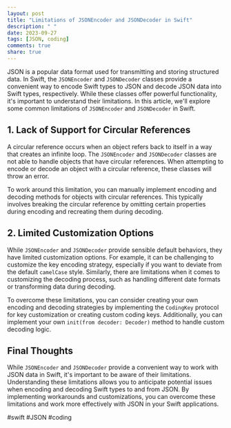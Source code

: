 ```yaml
---
layout: post
title: "Limitations of JSONEncoder and JSONDecoder in Swift"
description: " "
date: 2023-09-27
tags: [JSON, coding]
comments: true
share: true
---
```


JSON is a popular data format used for transmitting and storing structured data. In Swift, the `JSONEncoder` and `JSONDecoder` classes provide a convenient way to encode Swift types to JSON and decode JSON data into Swift types, respectively. While these classes offer powerful functionality, it's important to understand their limitations. In this article, we'll explore some common limitations of `JSONEncoder` and `JSONDecoder` in Swift.

## 1. Lack of Support for Circular References

A circular reference occurs when an object refers back to itself in a way that creates an infinite loop. The `JSONEncoder` and `JSONDecoder` classes are not able to handle objects that have circular references. When attempting to encode or decode an object with a circular reference, these classes will throw an error.

To work around this limitation, you can manually implement encoding and decoding methods for objects with circular references. This typically involves breaking the circular reference by omitting certain properties during encoding and recreating them during decoding.

## 2. Limited Customization Options

While `JSONEncoder` and `JSONDecoder` provide sensible default behaviors, they have limited customization options. For example, it can be challenging to customize the key encoding strategy, especially if you want to deviate from the default `camelCase` style. Similarly, there are limitations when it comes to customizing the decoding process, such as handling different date formats or transforming data during decoding.

To overcome these limitations, you can consider creating your own encoding and decoding strategies by implementing the `CodingKey` protocol for key customization or creating custom coding keys. Additionally, you can implement your own `init(from decoder: Decoder)` method to handle custom decoding logic.

## Final Thoughts

While `JSONEncoder` and `JSONDecoder` provide a convenient way to work with JSON data in Swift, it's important to be aware of their limitations. Understanding these limitations allows you to anticipate potential issues when encoding and decoding Swift types to and from JSON. By implementing workarounds and customizations, you can overcome these limitations and work more effectively with JSON in your Swift applications.

#swift #JSON #coding